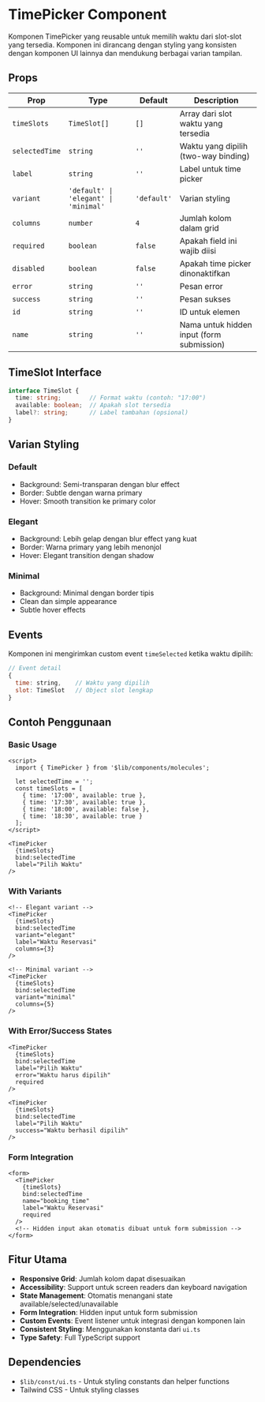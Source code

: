 # TimePicker Component

Komponen TimePicker yang reusable untuk memilih waktu dari slot-slot yang tersedia. Komponen ini dirancang dengan styling yang konsisten dengan komponen UI lainnya dan mendukung berbagai varian tampilan.

## Props

| Prop | Type | Default | Description |
|------|------|---------|-------------|
| `timeSlots` | `TimeSlot[]` | `[]` | Array dari slot waktu yang tersedia |
| `selectedTime` | `string` | `''` | Waktu yang dipilih (two-way binding) |
| `label` | `string` | `''` | Label untuk time picker |
| `variant` | `'default' \| 'elegant' \| 'minimal'` | `'default'` | Varian styling |
| `columns` | `number` | `4` | Jumlah kolom dalam grid |
| `required` | `boolean` | `false` | Apakah field ini wajib diisi |
| `disabled` | `boolean` | `false` | Apakah time picker dinonaktifkan |
| `error` | `string` | `''` | Pesan error |
| `success` | `string` | `''` | Pesan sukses |
| `id` | `string` | `''` | ID untuk elemen |
| `name` | `string` | `''` | Nama untuk hidden input (form submission) |

## TimeSlot Interface

```typescript
interface TimeSlot {
  time: string;        // Format waktu (contoh: "17:00")
  available: boolean;  // Apakah slot tersedia
  label?: string;      // Label tambahan (opsional)
}
```

## Varian Styling

### Default
- Background: Semi-transparan dengan blur effect
- Border: Subtle dengan warna primary
- Hover: Smooth transition ke primary color

### Elegant
- Background: Lebih gelap dengan blur effect yang kuat
- Border: Warna primary yang lebih menonjol
- Hover: Elegant transition dengan shadow

### Minimal
- Background: Minimal dengan border tipis
- Clean dan simple appearance
- Subtle hover effects

## Events

Komponen ini mengirimkan custom event `timeSelected` ketika waktu dipilih:

```javascript
// Event detail
{
  time: string,    // Waktu yang dipilih
  slot: TimeSlot   // Object slot lengkap
}
```

## Contoh Penggunaan

### Basic Usage
```svelte
<script>
  import { TimePicker } from '$lib/components/molecules';
  
  let selectedTime = '';
  const timeSlots = [
    { time: '17:00', available: true },
    { time: '17:30', available: true },
    { time: '18:00', available: false },
    { time: '18:30', available: true }
  ];
</script>

<TimePicker
  {timeSlots}
  bind:selectedTime
  label="Pilih Waktu"
/>
```

### With Variants
```svelte
<!-- Elegant variant -->
<TimePicker
  {timeSlots}
  bind:selectedTime
  variant="elegant"
  label="Waktu Reservasi"
  columns={3}
/>

<!-- Minimal variant -->
<TimePicker
  {timeSlots}
  bind:selectedTime
  variant="minimal"
  columns={5}
/>
```

### With Error/Success States
```svelte
<TimePicker
  {timeSlots}
  bind:selectedTime
  label="Pilih Waktu"
  error="Waktu harus dipilih"
  required
/>

<TimePicker
  {timeSlots}
  bind:selectedTime
  label="Pilih Waktu"
  success="Waktu berhasil dipilih"
/>
```

### Form Integration
```svelte
<form>
  <TimePicker
    {timeSlots}
    bind:selectedTime
    name="booking_time"
    label="Waktu Reservasi"
    required
  />
  <!-- Hidden input akan otomatis dibuat untuk form submission -->
</form>
```

## Fitur Utama

- **Responsive Grid**: Jumlah kolom dapat disesuaikan
- **Accessibility**: Support untuk screen readers dan keyboard navigation
- **State Management**: Otomatis menangani state available/selected/unavailable
- **Form Integration**: Hidden input untuk form submission
- **Custom Events**: Event listener untuk integrasi dengan komponen lain
- **Consistent Styling**: Menggunakan konstanta dari `ui.ts`
- **Type Safety**: Full TypeScript support

## Dependencies

- `$lib/const/ui.ts` - Untuk styling constants dan helper functions
- Tailwind CSS - Untuk styling classes